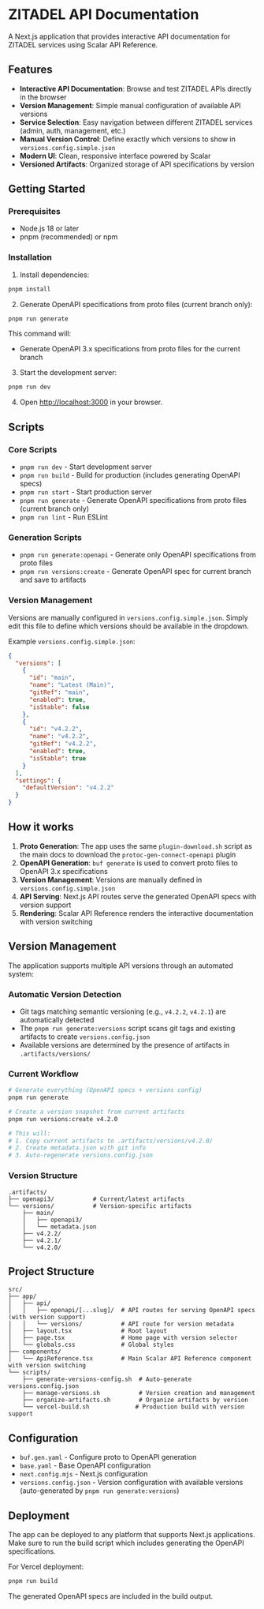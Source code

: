 # ZITADEL API Documentation

A Next.js application that provides interactive API documentation for ZITADEL services using Scalar API Reference.

## Features

- **Interactive API Documentation**: Browse and test ZITADEL APIs directly in the browser
- **Version Management**: Simple manual configuration of available API versions
- **Service Selection**: Easy navigation between different ZITADEL services (admin, auth, management, etc.)
- **Manual Version Control**: Define exactly which versions to show in `versions.config.simple.json`
- **Modern UI**: Clean, responsive interface powered by Scalar
- **Versioned Artifacts**: Organized storage of API specifications by version

## Getting Started

### Prerequisites

- Node.js 18 or later
- pnpm (recommended) or npm

### Installation

1. Install dependencies:

```bash
pnpm install
```

2. Generate OpenAPI specifications from proto files (current branch only):

```bash
pnpm run generate
```

This command will:

- Generate OpenAPI 3.x specifications from proto files for the current branch

3. Start the development server:

```bash
pnpm run dev
```

4. Open [http://localhost:3000](http://localhost:3000) in your browser.

## Scripts

### Core Scripts

- `pnpm run dev` - Start development server
- `pnpm run build` - Build for production (includes generating OpenAPI specs)
- `pnpm run start` - Start production server
- `pnpm run generate` - Generate OpenAPI specifications from proto files (current branch only)
- `pnpm run lint` - Run ESLint

### Generation Scripts

- `pnpm run generate:openapi` - Generate only OpenAPI specifications from proto files
- `pnpm run versions:create` - Generate OpenAPI spec for current branch and save to artifacts

### Version Management

Versions are manually configured in `versions.config.simple.json`. Simply edit this file to define which versions should be available in the dropdown.

Example `versions.config.simple.json`:

```json
{
  "versions": [
    {
      "id": "main",
      "name": "Latest (Main)",
      "gitRef": "main",
      "enabled": true,
      "isStable": false
    },
    {
      "id": "v4.2.2",
      "name": "v4.2.2",
      "gitRef": "v4.2.2",
      "enabled": true,
      "isStable": true
    }
  ],
  "settings": {
    "defaultVersion": "v4.2.2"
  }
}
```

## How it works

1. **Proto Generation**: The app uses the same `plugin-download.sh` script as the main docs to download the `protoc-gen-connect-openapi` plugin
2. **OpenAPI Generation**: `buf generate` is used to convert proto files to OpenAPI 3.x specifications
3. **Version Management**: Versions are manually defined in `versions.config.simple.json`
4. **API Serving**: Next.js API routes serve the generated OpenAPI specs with version support
5. **Rendering**: Scalar API Reference renders the interactive documentation with version switching

## Version Management

The application supports multiple API versions through an automated system:

### Automatic Version Detection

- Git tags matching semantic versioning (e.g., `v4.2.2`, `v4.2.1`) are automatically detected
- The `pnpm run generate:versions` script scans git tags and existing artifacts to create `versions.config.json`
- Available versions are determined by the presence of artifacts in `.artifacts/versions/`

### Current Workflow

```bash
# Generate everything (OpenAPI specs + versions config)
pnpm run generate

# Create a version snapshot from current artifacts
pnpm run versions:create v4.2.0

# This will:
# 1. Copy current artifacts to .artifacts/versions/v4.2.0/
# 2. Create metadata.json with git info
# 3. Auto-regenerate versions.config.json
```

### Version Structure

```
.artifacts/
├── openapi3/           # Current/latest artifacts
└── versions/           # Version-specific artifacts
    ├── main/
    │   ├── openapi3/
    │   └── metadata.json
    ├── v4.2.2/
    ├── v4.2.1/
    └── v4.2.0/
```

## Project Structure

```
src/
├── app/
│   ├── api/
│   │   ├── openapi/[...slug]/  # API routes for serving OpenAPI specs (with version support)
│   │   └── versions/           # API route for version metadata
│   ├── layout.tsx              # Root layout
│   ├── page.tsx                # Home page with version selector
│   └── globals.css             # Global styles
├── components/
│   └── ApiReference.tsx        # Main Scalar API Reference component with version switching
└── scripts/
    ├── generate-versions-config.sh  # Auto-generate versions.config.json
    ├── manage-versions.sh           # Version creation and management
    ├── organize-artifacts.sh        # Organize artifacts by version
    └── vercel-build.sh             # Production build with version support
```

## Configuration

- `buf.gen.yaml` - Configure proto to OpenAPI generation
- `base.yaml` - Base OpenAPI configuration
- `next.config.mjs` - Next.js configuration
- `versions.config.json` - Version configuration with available versions (auto-generated by `pnpm run generate:versions`)

## Deployment

The app can be deployed to any platform that supports Next.js applications. Make sure to run the build script which includes generating the OpenAPI specifications.

For Vercel deployment:

```bash
pnpm run build
```

The generated OpenAPI specs are included in the build output.
